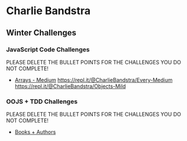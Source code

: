 # Charlie Bandstra

## Winter Challenges

### JavaScript Code Challenges

PLEASE DELETE THE BULLET POINTS FOR THE CHALLENGES YOU DO NOT COMPLETE!

- [Arrays - Medium](https://repl.it/@CharlieBandstra/Filtering-Medium)
https://repl.it/@CharlieBandstra/Every-Medium
https://repl.it/@CharlieBandstra/Objects-Mild

### OOJS + TDD Challenges

PLEASE DELETE THE BULLET POINTS FOR THE CHALLENGES YOU DO NOT COMPLETE!

- [Books + Authors]()
